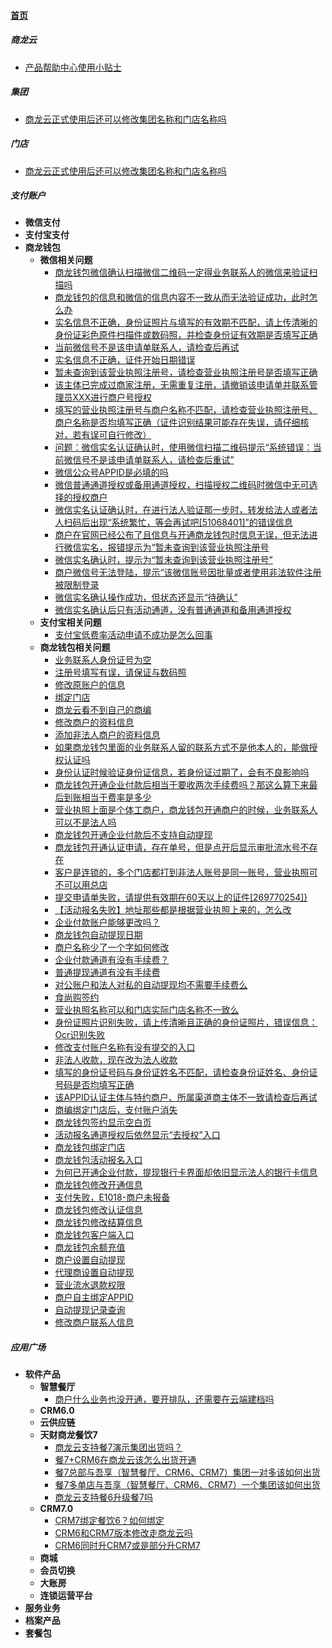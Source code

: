 
#### [首页](?file=home-首页)

##### 商龙云
- [产品帮助中心使用小贴士](?file=003-商龙云/001-产品帮助中心使用小贴士 "产品帮助中心使用小贴士")

##### 集团
- [商龙云正式使用后还可以修改集团名称和门店名称吗](?file=004-集团/1-商龙云正式使用后还可以修改集团名称和门店名称吗 "商龙云正式使用后还可以修改集团名称和门店名称吗")

##### 门店
- [商龙云正式使用后还可以修改集团名称和门店名称吗](?file=005-门店/1-商龙云正式使用后还可以修改集团名称和门店名称吗 "商龙云正式使用后还可以修改集团名称和门店名称吗")

##### 支付账户
- **微信支付**
- **支付宝支付**
- **商龙钱包**
    - **微信相关问题**
        - [商龙钱包微信确认扫描微信二维码一定得业务联系人的微信来验证扫描吗](?file=006-支付账户/003-商龙钱包/001-微信相关问题/001-商龙钱包微信确认扫描微信二维码一定得业务联系人的微信来验证扫描吗 "商龙钱包微信确认扫描微信二维码一定得业务联系人的微信来验证扫描吗")
        - [商龙钱包的信息和微信的信息内容不一致从而无法验证成功，此时怎么办](?file=006-支付账户/003-商龙钱包/001-微信相关问题/002-商龙钱包的信息和微信的信息内容不一致从而无法验证成功，此时怎么办 "商龙钱包的信息和微信的信息内容不一致从而无法验证成功，此时怎么办")
        - [实名信息不正确，身份证照片与填写的有效期不匹配，请上传清晰的身份证彩色原件扫描件或数码照，并检查身份证有效期是否填写正确](?file=006-支付账户/003-商龙钱包/001-微信相关问题/003-实名信息不正确，身份证照片与填写的有效期不匹配，请上传清晰的身份证彩色原件扫描件或数码照，并检查身份证有效期是否填写正确 "实名信息不正确，身份证照片与填写的有效期不匹配，请上传清晰的身份证彩色原件扫描件或数码照，并检查身份证有效期是否填写正确")
        - [当前微信号不是该申请单联系人，请检查后再试](?file=006-支付账户/003-商龙钱包/001-微信相关问题/004-当前微信号不是该申请单联系人，请检查后再试 "当前微信号不是该申请单联系人，请检查后再试")
        - [实名信息不正确，证件开始日期错误](?file=006-支付账户/003-商龙钱包/001-微信相关问题/005-实名信息不正确，证件开始日期错误 "实名信息不正确，证件开始日期错误")
        - [暂未查询到该营业执照注册号，请检查营业执照注册号是否填写正确](?file=006-支付账户/003-商龙钱包/001-微信相关问题/006-暂未查询到该营业执照注册号，请检查营业执照注册号是否填写正确 "暂未查询到该营业执照注册号，请检查营业执照注册号是否填写正确")
        - [该主体已完成过商家注册，无需重复注册，请撤销该申请单并联系管理员XXX进行商户号授权](?file=006-支付账户/003-商龙钱包/001-微信相关问题/007-该主体已完成过商家注册，无需重复注册，请撤销该申请单并联系管理员XXX进行商户号授权 "该主体已完成过商家注册，无需重复注册，请撤销该申请单并联系管理员XXX进行商户号授权")
        - [填写的营业执照注册号与商户名称不匹配，请检查营业执照注册号、商户名称是否均填写正确（证件识别结果可能存在失误，请仔细核对，若有误可自行修改）](?file=006-支付账户/003-商龙钱包/001-微信相关问题/008-填写的营业执照注册号与商户名称不匹配，请检查营业执照注册号、商户名称是否均填写正确（证件识别结果可能存在失误，请仔细核对，若有误可自行修改） "填写的营业执照注册号与商户名称不匹配，请检查营业执照注册号、商户名称是否均填写正确（证件识别结果可能存在失误，请仔细核对，若有误可自行修改）")
        - [问题：微信实名认证确认时，使用微信扫描二维码提示“系统错误：当前微信号不是该申请单联系人，请检查后重试”](?file=006-支付账户/003-商龙钱包/001-微信相关问题/015-问题：微信实名认证确认时，使用微信扫描二维码提示“系统错误：当前微信号不是该申请单联系人，请检查后重试” "问题：微信实名认证确认时，使用微信扫描二维码提示“系统错误：当前微信号不是该申请单联系人，请检查后重试”")
        - [微信公众号APPID是必填的吗](?file=006-支付账户/003-商龙钱包/001-微信相关问题/025-微信公众号APPID是必填的吗 "微信公众号APPID是必填的吗")
        - [微信普通通道授权或备用通道授权，扫描授权二维码时微信中无可选择的授权商户](?file=006-支付账户/003-商龙钱包/001-微信相关问题/028-微信普通通道授权或备用通道授权，扫描授权二维码时微信中无可选择的授权商户 "微信普通通道授权或备用通道授权，扫描授权二维码时微信中无可选择的授权商户")
        - [微信实名认证确认时，在进行法人验证那一步时，转发给法人或者法人扫码后出现“系统繁忙，等会再试吧&#91;51068401&#93;”的错误信息](?file=006-支付账户/003-商龙钱包/001-微信相关问题/029-微信实名认证确认时，在进行法人验证那一步时，转发给法人或者法人扫码后出现“系统繁忙，等会再试吧&#91;51068401&#93;”的错误信息 "微信实名认证确认时，在进行法人验证那一步时，转发给法人或者法人扫码后出现“系统繁忙，等会再试吧&#91;51068401&#93;”的错误信息")
        - [商户在官网已经公布了且信息与开通商龙钱包时信息无误，但无法进行微信实名，报错提示为“暂未查询到该营业执照注册号](?file=006-支付账户/003-商龙钱包/001-微信相关问题/030-商户在官网已经公布了且信息与开通商龙钱包时信息无误，但无法进行微信实名，报错提示为“暂未查询到该营业执照注册号 "商户在官网已经公布了且信息与开通商龙钱包时信息无误，但无法进行微信实名，报错提示为“暂未查询到该营业执照注册号")
        - [微信实名确认时，提示为“暂未查询到该营业执照注册号”](?file=006-支付账户/003-商龙钱包/001-微信相关问题/031-微信实名确认时，提示为“暂未查询到该营业执照注册号” "微信实名确认时，提示为“暂未查询到该营业执照注册号”")
        - [商户微信号无法登陆，提示“该微信账号因批量或者使用非法软件注册被限制登录](?file=006-支付账户/003-商龙钱包/001-微信相关问题/033-商户微信号无法登陆，提示“该微信账号因批量或者使用非法软件注册被限制登录 "商户微信号无法登陆，提示“该微信账号因批量或者使用非法软件注册被限制登录")
        - [微信实名确认操作成功，但状态还显示“待确认”](?file=006-支付账户/003-商龙钱包/001-微信相关问题/034-微信实名确认操作成功，但状态还显示“待确认” "微信实名确认操作成功，但状态还显示“待确认”")
        - [微信实名确认后只有活动通道，没有普通通道和备用通道授权](?file=006-支付账户/003-商龙钱包/001-微信相关问题/035-微信实名确认后只有活动通道，没有普通通道和备用通道授权 "微信实名确认后只有活动通道，没有普通通道和备用通道授权")
    - **支付宝相关问题**
        - [支付宝低费率活动申请不成功是怎么回事](?file=006-支付账户/003-商龙钱包/002-支付宝相关问题/001-支付宝低费率活动申请不成功是怎么回事 "支付宝低费率活动申请不成功是怎么回事")
    - **商龙钱包相关问题**
        - [业务联系人身份证号为空](?file=006-支付账户/003-商龙钱包/003-商龙钱包相关问题/001-业务联系人身份证号为空 "业务联系人身份证号为空")
        - [注册号填写有误，请保证与数码照](?file=006-支付账户/003-商龙钱包/003-商龙钱包相关问题/002-注册号填写有误，请保证与数码照 "注册号填写有误，请保证与数码照")
        - [修改原账户的信息](?file=006-支付账户/003-商龙钱包/003-商龙钱包相关问题/003-修改原账户的信息 "修改原账户的信息")
        - [绑定门店](?file=006-支付账户/003-商龙钱包/003-商龙钱包相关问题/004-绑定门店 "绑定门店")
        - [商龙云看不到自己的商编](?file=006-支付账户/003-商龙钱包/003-商龙钱包相关问题/005-商龙云看不到自己的商编 "商龙云看不到自己的商编")
        - [修改商户的资料信息](?file=006-支付账户/003-商龙钱包/003-商龙钱包相关问题/006-修改商户的资料信息 "修改商户的资料信息")
        - [添加非法人商户的资料信息](?file=006-支付账户/003-商龙钱包/003-商龙钱包相关问题/007-添加非法人商户的资料信息 "添加非法人商户的资料信息")
        - [如果商龙钱包里面的业务联系人留的联系方式不是他本人的，能做授权认证吗](?file=006-支付账户/003-商龙钱包/003-商龙钱包相关问题/008-如果商龙钱包里面的业务联系人留的联系方式不是他本人的，能做授权认证吗 "如果商龙钱包里面的业务联系人留的联系方式不是他本人的，能做授权认证吗")
        - [身份认证时候验证身份证信息，若身份证过期了，会有不良影响吗](?file=006-支付账户/003-商龙钱包/003-商龙钱包相关问题/009-身份认证时候验证身份证信息，若身份证过期了，会有不良影响吗 "身份认证时候验证身份证信息，若身份证过期了，会有不良影响吗")
        - [商龙钱包开通企业付款后相当于要收两次手续费吗？那这么算下来最后到账相当于费率是多少](?file=006-支付账户/003-商龙钱包/003-商龙钱包相关问题/010-商龙钱包开通企业付款后相当于要收两次手续费吗？那这么算下来最后到账相当于费率是多少 "商龙钱包开通企业付款后相当于要收两次手续费吗？那这么算下来最后到账相当于费率是多少")
        - [营业执照上面是个体工商户，商龙钱包开通商户的时候，业务联系人可以不是法人吗](?file=006-支付账户/003-商龙钱包/003-商龙钱包相关问题/011-营业执照上面是个体工商户，商龙钱包开通商户的时候，业务联系人可以不是法人吗 "营业执照上面是个体工商户，商龙钱包开通商户的时候，业务联系人可以不是法人吗")
        - [商龙钱包开通企业付款后不支持自动提现](?file=006-支付账户/003-商龙钱包/003-商龙钱包相关问题/012-商龙钱包开通企业付款后不支持自动提现 "商龙钱包开通企业付款后不支持自动提现")
        - [商龙钱包开通认证申请，存在单号，但是点开后显示审批流水号不存在](?file=006-支付账户/003-商龙钱包/003-商龙钱包相关问题/013-商龙钱包开通认证申请，存在单号，但是点开后显示审批流水号不存在 "商龙钱包开通认证申请，存在单号，但是点开后显示审批流水号不存在")
        - [客户是连锁的，多个门店都打到非法人账号是同一账号，营业执照可不可以用总店](?file=006-支付账户/003-商龙钱包/003-商龙钱包相关问题/014-客户是连锁的，多个门店都打到非法人账号是同一账号，营业执照可不可以用总店 "客户是连锁的，多个门店都打到非法人账号是同一账号，营业执照可不可以用总店")
        - [提交申请单失败，请提供有效期在60天以上的证件&#91;269770254&#93;}](?file=006-支付账户/003-商龙钱包/003-商龙钱包相关问题/015-提交申请单失败，请提供有效期在60天以上的证件&#91;269770254&#93;} "提交申请单失败，请提供有效期在60天以上的证件&#91;269770254&#93;}")
        - [【活动报名失败】地址那些都是根据营业执照上来的，怎么改](?file=006-支付账户/003-商龙钱包/003-商龙钱包相关问题/016-【活动报名失败】地址那些都是根据营业执照上来的，怎么改 "【活动报名失败】地址那些都是根据营业执照上来的，怎么改")
        - [企业付款账户能够更改吗？](?file=006-支付账户/003-商龙钱包/003-商龙钱包相关问题/017-企业付款账户能够更改吗？ "企业付款账户能够更改吗？")
        - [商龙钱包自动提现日期](?file=006-支付账户/003-商龙钱包/003-商龙钱包相关问题/018-商龙钱包自动提现日期 "商龙钱包自动提现日期")
        - [商户名称少了一个字如何修改](?file=006-支付账户/003-商龙钱包/003-商龙钱包相关问题/019-商户名称少了一个字如何修改 "商户名称少了一个字如何修改")
        - [企业付款通道有没有手续费？](?file=006-支付账户/003-商龙钱包/003-商龙钱包相关问题/020-企业付款通道有没有手续费？ "企业付款通道有没有手续费？")
        - [普通提现通道有没有手续费](?file=006-支付账户/003-商龙钱包/003-商龙钱包相关问题/021-普通提现通道有没有手续费 "普通提现通道有没有手续费")
        - [对公账户和法人对私的自动提现均不需要手续费么](?file=006-支付账户/003-商龙钱包/003-商龙钱包相关问题/022-对公账户和法人对私的自动提现均不需要手续费么 "对公账户和法人对私的自动提现均不需要手续费么")
        - [食尚购签约](?file=006-支付账户/003-商龙钱包/003-商龙钱包相关问题/023-食尚购签约 "食尚购签约")
        - [营业执照名称可以和门店实际门店名称不一致么](?file=006-支付账户/003-商龙钱包/003-商龙钱包相关问题/024-营业执照名称可以和门店实际门店名称不一致么 "营业执照名称可以和门店实际门店名称不一致么")
        - [身份证照片识别失败，请上传清晰且正确的身份证照片，错误信息：Ocr识别失败](?file=006-支付账户/003-商龙钱包/003-商龙钱包相关问题/025-身份证照片识别失败，请上传清晰且正确的身份证照片，错误信息：Ocr识别失败 "身份证照片识别失败，请上传清晰且正确的身份证照片，错误信息：Ocr识别失败")
        - [修改支付账户名称有没有提交的入口](?file=006-支付账户/003-商龙钱包/003-商龙钱包相关问题/026-修改支付账户名称有没有提交的入口 "修改支付账户名称有没有提交的入口")
        - [非法人收款，现在改为法人收款](?file=006-支付账户/003-商龙钱包/003-商龙钱包相关问题/027-非法人收款，现在改为法人收款 "非法人收款，现在改为法人收款")
        - [填写的身份证号码与身份证姓名不匹配，请检查身份证姓名、身份证号码是否均填写正确](?file=006-支付账户/003-商龙钱包/003-商龙钱包相关问题/028-填写的身份证号码与身份证姓名不匹配，请检查身份证姓名、身份证号码是否均填写正确 "填写的身份证号码与身份证姓名不匹配，请检查身份证姓名、身份证号码是否均填写正确")
        - [该APPID认证主体与特约商户、所属渠道商主体不一致请检查后再试](?file=006-支付账户/003-商龙钱包/003-商龙钱包相关问题/029-该APPID认证主体与特约商户、所属渠道商主体不一致请检查后再试 "该APPID认证主体与特约商户、所属渠道商主体不一致请检查后再试")
        - [商编绑定门店后，支付账户消失](?file=006-支付账户/003-商龙钱包/003-商龙钱包相关问题/030-商编绑定门店后，支付账户消失 "商编绑定门店后，支付账户消失")
        - [商龙钱包签约显示空白页](?file=006-支付账户/003-商龙钱包/003-商龙钱包相关问题/031-商龙钱包签约显示空白页 "商龙钱包签约显示空白页")
        - [活动报名通道授权后依然显示“去授权”入口](?file=006-支付账户/003-商龙钱包/003-商龙钱包相关问题/032-活动报名通道授权后依然显示“去授权”入口 "活动报名通道授权后依然显示“去授权”入口")
        - [商龙钱包绑定门店](?file=006-支付账户/003-商龙钱包/003-商龙钱包相关问题/033-商龙钱包绑定门店 "商龙钱包绑定门店")
        - [商龙钱包活动报名入口](?file=006-支付账户/003-商龙钱包/003-商龙钱包相关问题/034-商龙钱包活动报名入口 "商龙钱包活动报名入口")
        - [为何已开通企业付款，提现银行卡界面却依旧显示法人的银行卡信息](?file=006-支付账户/003-商龙钱包/003-商龙钱包相关问题/035-为何已开通企业付款，提现银行卡界面却依旧显示法人的银行卡信息 "为何已开通企业付款，提现银行卡界面却依旧显示法人的银行卡信息")
        - [商龙钱包修改开通信息](?file=006-支付账户/003-商龙钱包/003-商龙钱包相关问题/036-商龙钱包修改开通信息 "商龙钱包修改开通信息")
        - [支付失败，E1018-商户未报备](?file=006-支付账户/003-商龙钱包/003-商龙钱包相关问题/037-支付失败，E1018-商户未报备 "支付失败，E1018-商户未报备")
        - [商龙钱包修改认证信息](?file=006-支付账户/003-商龙钱包/003-商龙钱包相关问题/038-商龙钱包修改认证信息 "商龙钱包修改认证信息")
        - [商龙钱包修改结算信息](?file=006-支付账户/003-商龙钱包/003-商龙钱包相关问题/039-商龙钱包修改结算信息 "商龙钱包修改结算信息")
        - [商龙钱包客户端入口](?file=006-支付账户/003-商龙钱包/003-商龙钱包相关问题/040-商龙钱包客户端入口 "商龙钱包客户端入口")
        - [商龙钱包余额充值](?file=006-支付账户/003-商龙钱包/003-商龙钱包相关问题/041-商龙钱包余额充值 "商龙钱包余额充值")
        - [商户设置自动提现](?file=006-支付账户/003-商龙钱包/003-商龙钱包相关问题/042-商户设置自动提现 "商户设置自动提现")
        - [代理商设置自动提现](?file=006-支付账户/003-商龙钱包/003-商龙钱包相关问题/043-代理商设置自动提现 "代理商设置自动提现")
        - [营业流水退款权限](?file=006-支付账户/003-商龙钱包/003-商龙钱包相关问题/044-营业流水退款权限 "营业流水退款权限")
        - [商户自主绑定APPID](?file=006-支付账户/003-商龙钱包/003-商龙钱包相关问题/045-商户自主绑定APPID "商户自主绑定APPID")
        - [自动提现记录查询](?file=006-支付账户/003-商龙钱包/003-商龙钱包相关问题/046-自动提现记录查询 "自动提现记录查询")
        - [修改商户联系人信息](?file=006-支付账户/003-商龙钱包/003-商龙钱包相关问题/047-修改商户联系人信息 "修改商户联系人信息")

##### 应用广场
- **软件产品**
    - **智慧餐厅**
        - [商户什么业务也没开通，要开排队，还需要在云端建档吗](?file=007-应用广场/1-软件产品/1-智慧餐厅/1-商户什么业务也没开通，要开排队，还需要在云端建档吗 "商户什么业务也没开通，要开排队，还需要在云端建档吗")
    - **CRM6.0**
    - **云供应链**
    - **天财商龙餐饮7**
        - [商龙云支持餐7演示集团出货吗？](?file=007-应用广场/1-软件产品/4-天财商龙餐饮7/1-商龙云支持餐7演示集团出货吗？ "商龙云支持餐7演示集团出货吗？")
        - [餐7+CRM6在商龙云该怎么出货开通](?file=007-应用广场/1-软件产品/4-天财商龙餐饮7/2-餐7+CRM6在商龙云该怎么出货开通 "餐7+CRM6在商龙云该怎么出货开通")
        - [餐7总部与吾享（智慧餐厅、CRM6、CRM7）集团一对多该如何出货](?file=007-应用广场/1-软件产品/4-天财商龙餐饮7/3-餐7总部与吾享（智慧餐厅、CRM6、CRM7）集团一对多该如何出货 "餐7总部与吾享（智慧餐厅、CRM6、CRM7）集团一对多该如何出货")
        - [餐7多单店与吾享（智慧餐厅、CRM6、CRM7）一个集团该如何出货](?file=007-应用广场/1-软件产品/4-天财商龙餐饮7/4-餐7多单店与吾享（智慧餐厅、CRM6、CRM7）一个集团该如何出货 "餐7多单店与吾享（智慧餐厅、CRM6、CRM7）一个集团该如何出货")
        - [商龙云支持餐6升级餐7吗](?file=007-应用广场/1-软件产品/4-天财商龙餐饮7/5-商龙云支持餐6升级餐7吗 "商龙云支持餐6升级餐7吗")
    - **CRM7.0**
        - [CRM7绑定餐饮6？如何绑定](?file=007-应用广场/1-软件产品/5-CRM7.0/1-CRM7绑定餐饮6？如何绑定 "CRM7绑定餐饮6？如何绑定")
        - [CRM6和CRM7版本修改走商龙云吗](?file=007-应用广场/1-软件产品/5-CRM7.0/2-CRM6和CRM7版本修改走商龙云吗 "CRM6和CRM7版本修改走商龙云吗")
        - [CRM6同时升CRM7或是部分升CRM7](?file=007-应用广场/1-软件产品/5-CRM7.0/3-CRM6同时升CRM7或是部分升CRM7 "CRM6同时升CRM7或是部分升CRM7")
    - **商城**
    - **会员切换**
    - **大账房**
    - **连锁运营平台**
- **服务业务**
- **档案产品**
- **套餐包**
